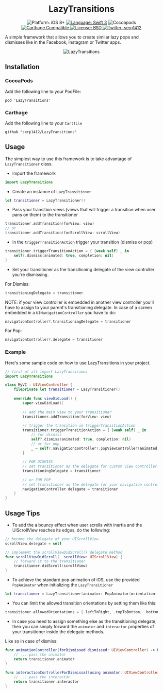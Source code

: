 <h1 align="center">LazyTransitions</h1>

<p align="center">
    <img src="https://img.shields.io/badge/platform-iOS8+-blue.svg?style=flat" alt="Platform: iOS 8+"/>
    <a href="https://developer.apple.com/swift"><img src="https://img.shields.io/badge/language-swift%203-4BC51D.svg?style=flat" alt="Language: Swift 3" /></a>
    <img src="https://img.shields.io/cocoapods/v/LazyTransitions.svg" alt="Cocoapods"/>
    <a href="https://img.shields.io/cocoapods/v/LazyTransitions.svg">
    <img src="https://img.shields.io/badge/Carthage-compatible-4BC51D.svg?style=flat" alt="Carthage Compatible"/>
    <a href="https://github.com/Carthage/Carthage">
    <img src="http://img.shields.io/badge/license-BSD-lightgrey.svg?style=flat" alt="License: BSD" />
    <a href="http://twitter.com/serp1412"><img src="https://img.shields.io/badge/twitter-@serp1412-blue.svg?style=flat" alt="Twitter: serp1412" /></a>
</p>

A simple framework that allows you to create similar lazy pops and dismisses like in the Facebook, Instagram or Twitter apps.

<p align="center" >
<img src="https://github.com/serp1412/LazyTransitions/blob/master/LazyTransitionsDemo.gif" alt="LazyTransitions" title="LazyTransitions demo">
</p>

## Installation

### CocoaPods

Add the following line to your PodFile:

``` pod 'LazyTransitions' ``` 

### Carthage

Add the following line to your `Cartfile`

``` github "serp1412/LazyTransitions" ```

## Usage

The simplest way to use this framework is to take advantage of `LazyTransitioner` class.

* Import the framework
```swift
import LazyTransitions
```
* Create an instance of `LazyTransitioner`
```swift
let transitioner = LazyTransitioner()
```
* Pass your transition views (views that will trigger a transition when user pans on them) to the transitioner
```swift
transitioner.addTransition(forView: view)
// or
transitioner.addTransition(forScrollView: scrollView)
```
* In the `triggerTransitionAction` trigger your transition (dismiss or pop)
```swift
transitioner.triggerTransitionAction = { [weak self] _ in
    self?.dismiss(animated: true, completion: nil)
}
```

* Set your transitioner as the transitioning delegate of the view controller you're dismissing.

For Dismiss:
```swift
transitioningDelegate = transitioner
```

NOTE: if your view controller is embedded in another view controller you'll have to assign to your parent's transitioning delegate.
In case of a screen embedded in a `UINavigationController` you have to do:
```swift
navigationController?.transitioningDelegate = transitioner
```

For Pop:
```swift
navigationController?.delegate = transitioner
```

### Example

Here's some sample code on how to use LazyTransitions in your project.

```swift
// first of all import LazyTransitions
import LazyTransitions

class MyVC : UIViewController {
    fileprivate let transitioner = LazyTransitioner()
    
    override func viewDidLoad() {
        super.viewDidLoad()
        
        // add the main view to your transitioner
        transitioner.addTransition(forView: view)
        
        // trigger the transition in triggerTransitionAction
        transitioner.triggerTransitionAction = { [weak self] _ in
            // for dismiss
            self?.dismiss(animated: true, completion: nil)
            // or for pop
            _ = self?.navigationController?.popViewController(animated: true)
        }
        
        // FOR DISMISS
        // set transitioner as the delegate for custom view controller transitioning
        transitioningDelegate = transitioner
        
        // or FOR POP
        // set transitioner as the delegate for your navigation controller
        navigationController.delegate = transitioner
    }
}
```

## Usage Tips

* To add the a bouncy effect when user scrolls with inertia and the UIScrollView reaches its edges, do the following:
```swift
// become the delegate of your UIScrollView
scrollView.delegate = self

// implement the scrollViewDidScroll() delegate method
func scrollViewDidScroll(_ scrollView: UIScrollView) {
    // forward it to the transitioner
    transitioner.didScroll(scrollView)
}
```

* To achieve the standard pop animation of iOS, use the provided `PopAnimator` when initializing the `LazyTransitioner`

```swift 
let transitioner = LazyTransitioner(animator: PopAnimator(orientation: .leftToRight))
```

* You can limit the allowed transition orientations by setting them like this:
```swift
transitioner.allowedOrientations = [.leftToRight, .topToBottom, .bottomToTop]
```

* In case you need to assign something else as the transitioning delegate, then you can simply forward the `animator` and `interactor` properties of your transitioner inside the delegate methods.

Like so in case of dismiss:
```swift
func animationController(forDismissed dismissed: UIViewController) -> UIViewControllerAnimatedTransitioning? {
    // ... pass the animator
    return transitioner.animator
}
    
func interactionControllerForDismissal(using animator: UIViewControllerAnimatedTransitioning) -> UIViewControllerInteractiveTransitioning? {
    // ... pass the interactor
    return transitioner.interactor
}
```

